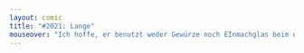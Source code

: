 ```yaml
---
layout: comic
title: "#2021: Lange"
mouseover: "Ich hoffe, er benutzt weder Gewürze noch EInmachglas beim eigenen Einlegen."
---
```

